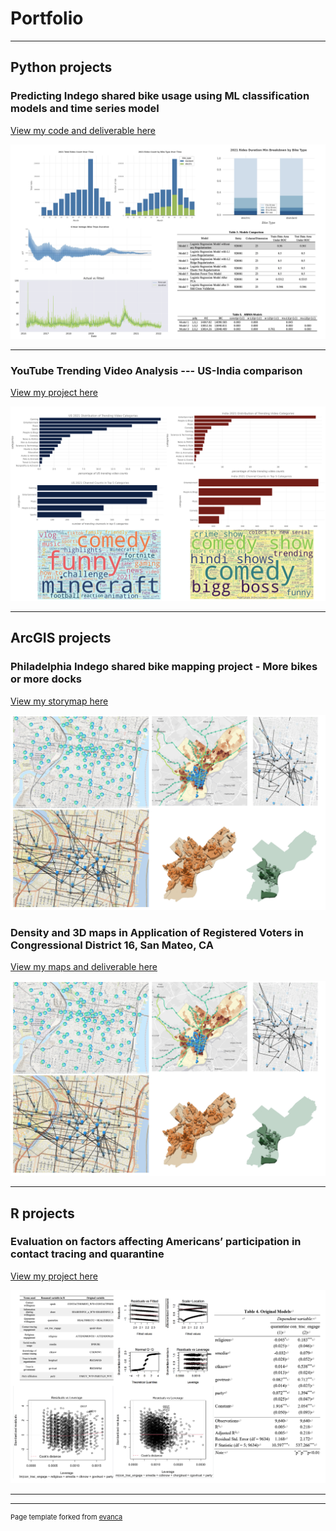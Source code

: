 # Portfolio

---

## Python projects

### Predicting Indego shared bike usage using ML classification models and time series model

[View my code and deliverable here](https://github.com/Yingtong-Z/Indego_shared_bike_project)

<img src="images/project1.png?raw=true"/>

---
### YouTube Trending Video Analysis --- US-India comparison 
[View my project here](https://github.com/Yingtong-Z/YouTube-Trending-Video-Analysis-----US-India-Comparison)

<img src="images/project3.png?raw=true"/>

---

## ArcGIS projects

### Philadelphia Indego shared bike mapping project - More bikes or more docks 

[View my storymap here](https://storymaps.arcgis.com/stories/5738aa98018947ad801945f131254957)

<img src="images/project2.png?raw=true"/>

### Density and 3D maps in Application of Registered Voters in Congressional District 16, San Mateo, CA

[View my maps and deliverable here](https://storymaps.arcgis.com/stories/5738aa98018947ad801945f131254957)

<img src="images/project2.png?raw=true"/>

---

## R projects

### Evaluation on factors affecting Americans’ participation in contact tracing and quarantine

[View my project here](https://github.com/Yingtong-Z/Evaluation--on--factors--affecting--Americans-participation--in--contact--tracing--and--quarantine)

<img src="images/project4.png?raw=true"/>


---





---
<p style="font-size:11px">Page template forked from <a href="https://github.com/evanca/quick-portfolio">evanca</a></p>
<!-- Remove above link if you don't want to attibute -->
